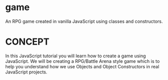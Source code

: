 # game
An RPG game created in vanilla JavaScript using classes and constructors.

# CONCEPT 

In this JavaScript tutorial you will learn how to create a game using JavaScript. We will be creating a RPG/Battle Arena style game which is to help you understand how we use Objects and Object Constructors in real JavaScript projects.

